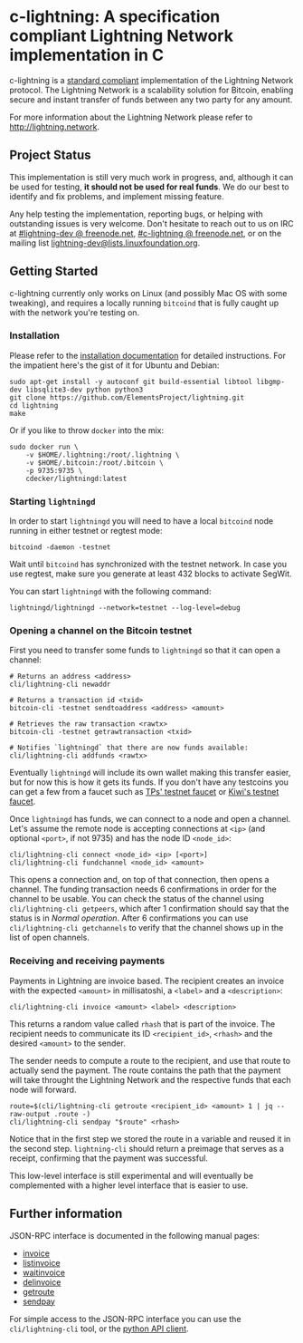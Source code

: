 # c-lightning: A specification compliant Lightning Network implementation in C

c-lightning is a [standard compliant](https://github.com/lightningnetwork/lightning-rfc) implementation of the Lightning Network protocol.
The Lightning Network is a scalability solution for Bitcoin, enabling secure and instant transfer of funds between any two party for any amount. 

For more information about the Lightning Network please refer to http://lightning.network.

## Project Status

This implementation is still very much work in progress, and, although it can be used for testing, __it should not be used for real funds__.
We do our best to identify and fix problems, and implement missing feature.

Any help testing the implementation, reporting bugs, or helping with outstanding issues is very welcome.
Don't hesitate to reach out to us on IRC at [#lightning-dev @ freenode.net](http://webchat.freenode.net/?channels=%23lightning-dev), [#c-lightning @ freenode.net](http://webchat.freenode.net/?channels=%23c-lightning), or on the mailing list [lightning-dev@lists.linuxfoundation.org](https://lists.linuxfoundation.org/mailman/listinfo/lightning-dev).

## Getting Started

c-lightning currently only works on Linux (and possibly Mac OS with some tweaking), and requires a locally running `bitcoind` that is fully caught up with the network you're testing on.

### Installation

Please refer to the [installation documentation](doc/INSTALL.md) for detailed instructions.
For the impatient here's the gist of it for Ubuntu and Debian:

```
sudo apt-get install -y autoconf git build-essential libtool libgmp-dev libsqlite3-dev python python3
git clone https://github.com/ElementsProject/lightning.git
cd lightning
make
```

Or if you like to throw `docker` into the mix:

```
sudo docker run \
	-v $HOME/.lightning:/root/.lightning \
	-v $HOME/.bitcoin:/root/.bitcoin \
	-p 9735:9735 \
	cdecker/lightningd:latest
```
### Starting `lightningd`

In order to start `lightningd` you will need to have a local `bitcoind` node running in either testnet or regtest mode:

```
bitcoind -daemon -testnet
```

Wait until `bitcoind` has synchronized with the testnet network. In case you use regtest, make sure you generate at least 432 blocks to activate SegWit. 

You can start `lightningd` with the following command:

```
lightningd/lightningd --network=testnet --log-level=debug
```

### Opening a channel on the Bitcoin testnet

First you need to transfer some funds to `lightningd` so that it can open a channel:

```
# Returns an address <address>
cli/lightning-cli newaddr 

# Returns a transaction id <txid>
bitcoin-cli -testnet sendtoaddress <address> <amount>

# Retrieves the raw transaction <rawtx>
bitcoin-cli -testnet getrawtransaction <txid>

# Notifies `lightningd` that there are now funds available:
cli/lightning-cli addfunds <rawtx>
```

Eventually `lightningd` will include its own wallet making this transfer easier, but for now this is how it gets its funds.
If you don't have any testcoins you can get a few from a faucet such as [TPs' testnet faucet](http://tpfaucet.appspot.com/) or [Kiwi's testnet faucet](https://testnet.manu.backend.hamburg/faucet).

Once `lightningd` has funds, we can connect to a node and open a channel.
Let's assume the remote node is accepting connections at `<ip>` (and optional `<port>`, if not 9735) and has the node ID `<node_id>`:

```
cli/lightning-cli connect <node_id> <ip> [<port>]
cli/lightning-cli fundchannel <node_id> <amount>
```

This opens a connection and, on top of that connection, then opens a channel.
The funding transaction needs 6 confirmations in order for the channel to be usable.
You can check the status of the channel using `cli/lightning-cli getpeers`, which after 1 confirmation should say that the status is in _Normal operation_.
After 6 confirmations you can use `cli/lightning-cli getchannels` to verify that the channel shows up in the list of open channels.

### Receiving and receiving payments

Payments in Lightning are invoice based.
The recipient creates an invoice with the expected `<amount>` in millisatoshi, a `<label>` and a `<description>`:

```
cli/lightning-cli invoice <amount> <label> <description>
```

This returns a random value called `rhash` that is part of the invoice.
The recipient needs to communicate its ID `<recipient_id>`, `<rhash>` and the desired `<amount>` to the sender.

The sender needs to compute a route to the recipient, and use that route to actually send the payment.
The route contains the path that the payment will take throught the Lightning Network and the respective funds that each node will forward.

```
route=$(cli/lightning-cli getroute <recipient_id> <amount> 1 | jq --raw-output .route -)
cli/lightning-cli sendpay "$route" <rhash>
```

Notice that in the first step we stored the route in a variable and reused it in the second step.
`lightning-cli` should return a preimage that serves as a receipt, confirming that the payment was successful.

This low-level interface is still experimental and will eventually be complemented with a higher level interface that is easier to use.

## Further information

JSON-RPC interface is documented in the following manual pages:

* [invoice](doc/lightning-invoice.7.txt)
* [listinvoice](doc/lightning-listinvoice.7.txt)
* [waitinvoice](doc/lightning-waitinvoice.7.txt)
* [delinvoice](doc/lightning-delinvoice.7.txt)
* [getroute](doc/lightning-getroute.7.txt)
* [sendpay](doc/lightning-sendpay.7.txt)

For simple access to the JSON-RPC interface you can use the `cli/lightning-cli` tool, or the [python API client](contrib/pylightning).
